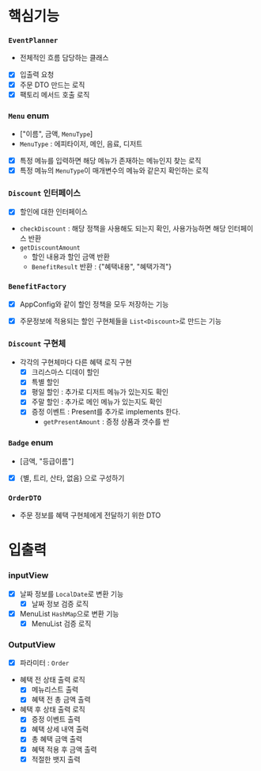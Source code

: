 
# 핵심기능
### `EventPlanner`
- 전체적인 흐름 담당하는 클래스
- [x] 입출력 요청
- [x] 주문 DTO 만드는 로직
- [x] 팩토리 메서드 호출 로직

### `Menu` enum
- ["이름", 금액, `MenuType`]
- `MenuType` : 에피타이저, 메인, 음료, 디저트
- [x] 특정 메뉴를 입력하면 해당 메뉴가 존재하는 메뉴인지 찾는 로직
- [x] 특정 메뉴의 `MenuType`이 매개변수의 메뉴와 같은지 확인하는 로직

### `Discount` 인터페이스
- [x] 할인에 대한 인터페이스
- `checkDiscount` : 해당 정책을 사용해도 되는지 확인, 사용가능하면 해당 인터페이스 반환
- `getDiscountAmount`
  - 할인 내용과 할인 금액 반환
  - `BenefitResult` 반환 : {"혜택내용", "혜택가격"}

### `BenefitFactory`
- [x] AppConfig와 같이 할인 정책을 모두 저장하는 기능
- [x] 주문정보에 적용되는 할인 구현체들을 `List<Discount>`로 만드는 기능


### `Discount` 구현체
- 각각의 구현체마다 다른 혜택 로직 구현
  - [x] 크리스마스 디데이 할인
  - [x] 특별 할인
  - [x] 평일 할인 : 추가로 디저트 메뉴가 있는지도 확인
  - [x] 주말 할인 : 추가로 메인 메뉴가 있는지도 확인
  - [x] 증정 이벤트 : Present를 추가로 implements 한다.
    -  `getPresentAmount` : 증정 상품과 갯수를 반

### `Badge` enum 
- [금액, "등급이름"]
- [X] {별, 트리, 산타, 없음} 으로 구성하기

### `OrderDTO`
- 주문 정보를 혜택 구현체에게 전달하기 위한 DTO

# 입출력
### inputView
- [x] 날짜 정보를 `LocalDate`로 변환 기능
  - [x] 날짜 정보 검증 로직
- [x] MenuList `HashMap`으로 변환 기능
  - [x] MenuList 검증 로직

### OutputView
- [X] 파라미터 : `Order` 
- 혜택 전 상태 출력 로직
  - [x] 메뉴리스트 출력
  - [x] 혜택 전 총 금액 출력
- 혜택 후 상태 출력 로직
  - [x] 증정 이벤트 출력
  - [x] 혜택 상세 내역 출력
  - [x] 총 혜택 금액 출력
  - [x] 혜택 적용 후 금액 출력
  - [x] 적절한 뱃지 출력